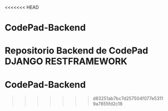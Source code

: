 <<<<<<< HEAD
# CodePad-Backend
Repositorio Backend de CodePad 
DJANGO RESTFRAMEWORK
=======
# CodePad-Backend
>>>>>>> d83251ab7bc7d257504f077e53119a7855fd2c18
